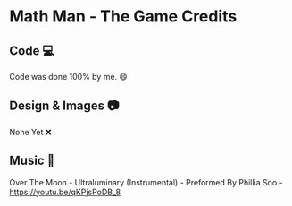 # Math Man - The Game Credits

## Code :computer:
Code was done 100% by me. :smile:


## Design & Images :camera:
None Yet :x:

## Music :musical_note:
Over The Moon - Ultraluminary (Instrumental) - Preformed By Phillia Soo - https://youtu.be/qKPjsPoDB_8
